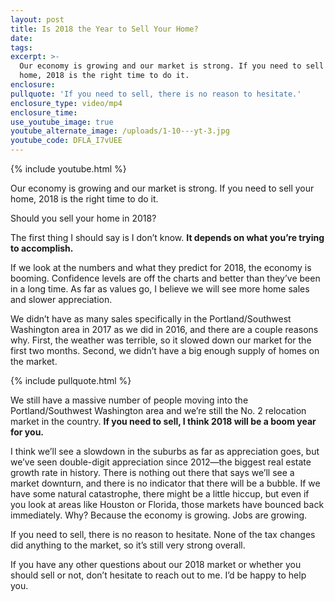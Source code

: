 ```yaml
---
layout: post
title: Is 2018 the Year to Sell Your Home?
date:
tags:
excerpt: >-
  Our economy is growing and our market is strong. If you need to sell your
  home, 2018 is the right time to do it.
enclosure:
pullquote: 'If you need to sell, there is no reason to hesitate.'
enclosure_type: video/mp4
enclosure_time:
use_youtube_image: true
youtube_alternate_image: /uploads/1-10---yt-3.jpg
youtube_code: DFLA_I7vUEE
---
```



{% include youtube.html %}

Our economy is growing and our market is strong. If you need to sell your home, 2018 is the right time to do it.

Should you sell your home in 2018?

The first thing I should say is I don’t know. **It depends on what you’re trying to accomplish.&nbsp;**

If we look at the numbers and what they predict for 2018, the economy is booming. Confidence levels are off the charts and better than they’ve been in a long time. As far as values go, I believe we will see more home sales and slower appreciation.&nbsp;

We didn’t have as many sales specifically in the Portland/Southwest Washington area in 2017 as we did in 2016, and there are a couple reasons why. First, the weather was terrible, so it slowed down our market for the first two months. Second, we didn’t have a big enough supply of homes on the market.

{% include pullquote.html %}

We still have a massive number of people moving into the Portland/Southwest Washington area and we’re still the No. 2 relocation market in the country. **If you need to sell, I think 2018 will be a boom year for you.&nbsp;**

I think we’ll see a slowdown in the suburbs as far as appreciation goes, but we’ve seen double-digit appreciation since 2012—the biggest real estate growth rate in history. There is nothing out there that says we’ll see a market downturn, and there is no indicator that there will be a bubble. If we have some natural catastrophe, there might be a little hiccup, but even if you look at areas like Houston or Florida, those markets have bounced back immediately. Why? Because the economy is growing. Jobs are growing.&nbsp;

If you need to sell, there is no reason to hesitate. None of the tax changes did anything to the market, so it’s still very strong overall.&nbsp;

If you have any other questions about our 2018 market or whether you should sell or not, don’t hesitate to reach out to me. I’d be happy to help you.<br>&nbsp;